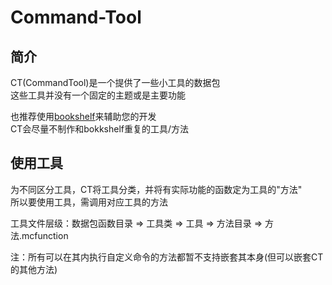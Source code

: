 # Command-Tool

## 简介

CT(CommandTool)是一个提供了一些小工具的数据包<br>
这些工具并没有一个固定的主题或是主要功能

也推荐使用[bookshelf](https://github.com/mcbookshelf/Bookshelf)来辅助您的开发<br>
CT会尽量不制作和bokkshelf重复的工具/方法

## 使用工具

为不同区分工具，CT将工具分类，并将有实际功能的函数定为工具的"方法"<br>
所以要使用工具，需调用对应工具的方法

工具文件层级：数据包函数目录 => 工具类 => 工具 => 方法目录 => 方法.mcfunction<br>

注：所有可以在其内执行自定义命令的方法都暂不支持嵌套其本身(但可以嵌套CT的其他方法)